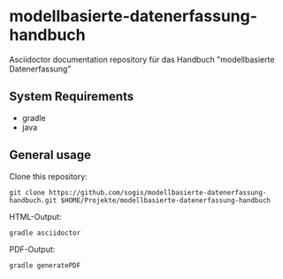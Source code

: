 # modellbasierte-datenerfassung-handbuch
Asciidoctor documentation repository für das Handbuch "modellbasierte Datenerfassung"

## System Requirements

* gradle
* java

## General usage

Clone this repository:

```
git clone https://github.com/sogis/modellbasierte-datenerfassung-handbuch.git $HOME/Projekte/modellbasierte-datenerfassung-handbuch
```

HTML-Output:
```
gradle asciidoctor
```

PDF-Output:
```
gradle generatePDF
```

